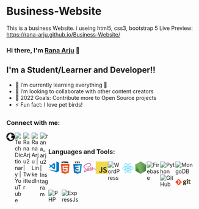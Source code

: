 # Business-Website
 This is a business Website. i useing html5, css3, bootstrap 5
 Live Preview: https://rana-arju.github.io/Business-Website/

### Hi there, I'm [Rana Arju][website] 👋


## I'm a Student/Learner and Developer!!

- 🌱 I’m currently learning everything 🤣
- 👯 I’m looking to collaborate with other content creators
- 🥅 2022 Goals: Contribute more to Open Source projects
- ⚡ Fun fact: I love pet birds!

### Connect with me:

[<img align="left" alt="ranaarju.xyz" width="22px" src="https://raw.githubusercontent.com/iconic/open-iconic/master/svg/globe.svg" />][website]
[<img align="left" alt="TechDictionary | YouTube" width="22px" src="https://cdn.jsdelivr.net/npm/simple-icons@v3/icons/youtube.svg" />][youtube]
[<img align="left" alt="RanaArju2 | Twitter" width="22px" src="https://cdn.jsdelivr.net/npm/simple-icons@v3/icons/twitter.svg" />][twitter]
[<img align="left" alt="RanaArju | LinkedIn" width="22px" src="https://cdn.jsdelivr.net/npm/simple-icons@v3/icons/linkedin.svg" />][linkedin]
[<img align="left" alt="rana_arju2 | Instagram" width="22px" src="https://cdn.jsdelivr.net/npm/simple-icons@v3/icons/instagram.svg" />][instagram]

<br />

### Languages and Tools:

<img align="left" alt="Visual Studio Code" width="28px" src="https://raw.githubusercontent.com/github/explore/80688e429a7d4ef2fca1e82350fe8e3517d3494d/topics/visual-studio-code/visual-studio-code.png" />
<img align="left" alt="HTML5" width="32px" src="https://raw.githubusercontent.com/github/explore/80688e429a7d4ef2fca1e82350fe8e3517d3494d/topics/html/html.png" />
<img align="left" alt="CSS3" width="32px" src="https://raw.githubusercontent.com/github/explore/80688e429a7d4ef2fca1e82350fe8e3517d3494d/topics/css/css.png" />
<img align="left" alt="Sass" width="32px" src="https://raw.githubusercontent.com/github/explore/80688e429a7d4ef2fca1e82350fe8e3517d3494d/topics/sass/sass.png" />
<img align="left" alt="JavaScript" width="32px" src="https://raw.githubusercontent.com/github/explore/80688e429a7d4ef2fca1e82350fe8e3517d3494d/topics/javascript/javascript.png" />
<img align="left" alt="WordPress" width="35px" src="https://icons.iconarchive.com/icons/martz90/circle/512/wordpress-icon.png" />
<img align="left" alt="React" width="35px" src="https://raw.githubusercontent.com/github/explore/80688e429a7d4ef2fca1e82350fe8e3517d3494d/topics/react/react.png" />
<img align="left" alt="Node.js" width="32px" src="https://raw.githubusercontent.com/github/explore/80688e429a7d4ef2fca1e82350fe8e3517d3494d/topics/nodejs/nodejs.png" />
<img align="left" alt="Firebase" width="35px" src="https://www.pngrepo.com/png/303670/512/firebase-1-logo.png" />
<img align="left" alt="Python" width="40px" src="https://cdn.iconscout.com/icon/free/png-256/python-3521655-2945099.png" />
<img align="left" alt="MongoDB" width="50px" src="https://encrypted-tbn0.gstatic.com/images?q=tbn:ANd9GcTaUAtjBiHmB3iG2r0VSlcuzY2wLKxdntHclP1yvJt7KSXWTpfUoV-x4VNo&s=10" />

<img align="left" alt="GitHub" width="40px" src="https://github.githubassets.com/images/modules/logos_page/GitHub-Mark.png" />
<img align="left" alt="Git" width="40px" src="https://raw.githubusercontent.com/github/explore/80688e429a7d4ef2fca1e82350fe8e3517d3494d/topics/git/git.png" />
<img align="left" alt="PHP" width="35px" src="https://encrypted-tbn0.gstatic.com/images?q=tbn:ANd9GcRFbkm1ijivbHl-q10LsBMauExV7_7Mmj677Q&usqp=CAU" />
<img align="left" alt="ExpressJs" width="45px" src="https://encrypted-tbn0.gstatic.com/images?q=tbn:ANd9GcTNxVppNR4SlDJb-K_6UwgVXe3qFZYh7HVrZA&usqp=CAU" />

[website]: https://ranaarju.xyz

[twitter]: https://twitter.com/RanaArju2

[youtube]: https://youtube.com/TechDictionary

[instagram]: https://instagram.com/rana_arju2

[linkedin]: https://linkedin.com/in/Ranaarju


